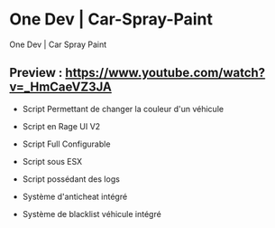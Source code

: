 # One Dev | Car-Spray-Paint
One Dev | Car Spray Paint
## Preview : https://www.youtube.com/watch?v=_HmCaeVZ3JA

- Script Permettant de changer la couleur d'un véhicule 

- Script en Rage UI V2

- Script Full Configurable 

- Script sous ESX

- Script possédant des logs

-  Système d'anticheat  intégré 

-  Système de blacklist véhicule intégré 
